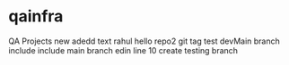 # qainfra
QA Projects
new adedd text rahul
hello
repo2
git tag test
devMain branch include
include main branch
edin line 10
create testing branch
